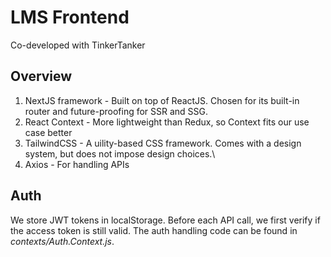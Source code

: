 # LMS Frontend
Co-developed with TinkerTanker

## Overview

1. NextJS framework - Built on top of ReactJS. Chosen for its built-in router and future-proofing for SSR and SSG.
2. React Context - More lightweight than Redux, so Context fits our use case better
3. TailwindCSS - A uility-based CSS framework. Comes with a design system, but does not impose design choices.\
4. Axios - For handling APIs

## Auth

We store JWT tokens in localStorage. Before each API call, we first verify if the access token is still valid. The auth handling code can be found in *contexts/Auth.Context.js*.

